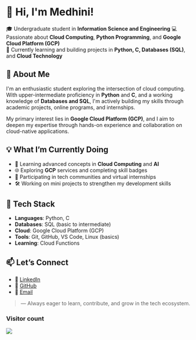  # 👋 Hi, I'm Medhini!

🎓 Undergraduate student in **Information Science and Engineering**
💻 Passionate about **Cloud Computing**, **Python Programming**, and **Google Cloud Platform (GCP)**  
🌱 Currently learning and building projects in **Python, C, Databases (SQL)**, and **Cloud Technology**



## 🚀 About Me

I'm an enthusiastic student exploring the intersection of cloud computing. With upper-intermediate proficiency in **Python** and **C**, and a working knowledge of **Databases and SQL**, I'm actively building my skills through academic projects, online programs, and internships.

My primary interest lies in **Google Cloud Platform (GCP)**, and I aim to deepen my expertise through hands-on experience and collaboration on cloud-native applications.



## 💡 What I’m Currently Doing

- 🧠 Learning advanced concepts in **Cloud Computing** and **AI**
- 🌐 Exploring **GCP** services and completing skill badges
- 🤝 Participating in tech communities and virtual internships
- 🛠️ Working on mini projects to strengthen my development skills



## 🧰 Tech Stack

- **Languages**: Python, C  
- **Databases**: SQL (basic to intermediate)  
- **Cloud**: Google Cloud Platform (GCP)  
- **Tools**: Git, GitHub, VS Code, Linux (basics)  
- **Learning**: Cloud Functions



## 📫 Let’s Connect

- 🔗 [LinkedIn](www.linkedin.com/in/br-medhini)
- 💼 [GitHub](https://github.com/medhinibr)
- 📧 [Email](mailto:brmedhini@gmail.com)



> — Always eager to learn, contribute, and grow in the tech ecosystem.



### Visitor count
<img src="https://profile-counter.glitch.me/medhinibr/count.svg" />

